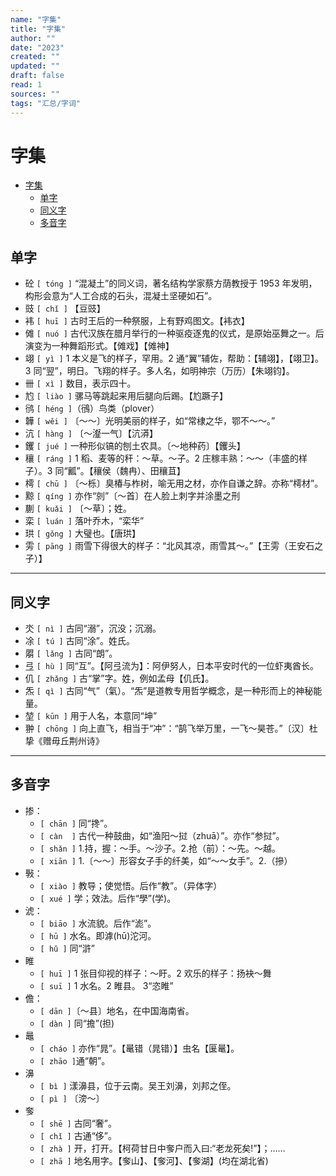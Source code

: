 ```yaml
---
name: "字集"
title: "字集"
author: ""
date: "2023"
created: ""
updated: ""
draft: false
read: 1
sources: ""
tags: "汇总/字词"
---
```


# 字集

- [字集](#字集)
  - [单字](#单字)
  - [同义字](#同义字)
  - [多音字](#多音字)

## 单字

- 砼 `[ tóng ]` “混凝土”的同义词，著名结构学家蔡方荫教授于 1953 年发明，构形会意为“人工合成的石头，混凝土坚硬如石”。
- 豉 `[ chǐ ]` 【豆豉】
- 袆 `[ huī ]` 古时王后的一种祭服，上有野鸡图文。【袆衣】
- 傩 `[ nuó ]` 古代汉族在腊月举行的一种驱疫逐鬼的仪式，是原始巫舞之一。后演变为一种舞蹈形式。【傩戏】【傩神】
- 翊 `[ yì ]` 1 本义是飞的样子，罕用。2 通“翼”辅佐，帮助：【辅翊】，【翊卫】。3 同“翌”，明日。飞翔的样子。多人名，如明神宗（万历）【朱翊钧】。
- 卌 `[ xì ]` 数目，表示四十。
- 尥 `[ liào ]` 骡马等跳起来用后腿向后踢。【尥蹶子】
- 鸻 `[ héng ]`（鴴）鸟类（plover）
- 韡 `[ wěi ]` 〔～～〕光明美丽的样子，如“常棣之华，鄂不～～。”
- 沆 `[ hàng ]` 〔～瀣一气〕【沆漭】
- 钁 `[ jué ]` 一种形似镐的刨土农具。〔～地种药〕【钁头】
- 穰 `[ ráng ]` 1 稻、麦等的秆：～草。～子。2 庄稼丰熟：～～（丰盛的样子）。3 同“瓤”。【穰侯（魏冉）、田穰苴】
- 樗 `[ chū ]` 〔～栎〕臭椿与柞树，喻无用之材，亦作自谦之辞。亦称“樗材”。
- 黥 `[ qíng ]` 亦作“剠”〔～首〕在人脸上刺字并涂墨之刑
- 蒯 `[ kuǎi ]` 〔～草〕；姓。
- 栾 `[ luán ]` 落叶乔木，“栾华”
- 珙 `[ gǒng ]` 大璧也。【唐珙】
- 雱 `[ pāng ]` 雨雪下得很大的样子：“北风其凉，雨雪其～。”【王雱（王安石之子）】

---

## 同义字

- 氼 `[ nì ]` 古同“溺”，沉没；沉溺。
- 凃 `[ tú ]` 古同“涂”。姓氏。
- 朤 `[ lǎng ]` 古同“朗”。
- 弖 `[ hù ]` 同“互”。【阿弖流为】：阿伊努人，日本平安时代的一位虾夷酋长。
- 仉 `[ zhǎng ]` 古“掌”字。姓，例如孟母【仉氏】。
- 炁 `[ qì ]` 古同“气”（氣）。“炁”是道教专用哲学概念，是一种形而上的神秘能量。
- 堃 `[ kūn ]` 用于人名，本意同“坤”
- 翀 `[ chōng ]` 向上直飞，相当于“冲”：“鹄飞举万里，一飞～昊苍。”〔汉〕杜挚《赠毋丘荆州诗》

---

## 多音字

- 掺：
  - `[ chān ]` 同“搀”。
  - `[ càn  ]` 古代一种鼓曲，如“渔阳～挝（zhuā）”。亦作“参挝”。
  - `[ shǎn ]` 1.持，握：～手。～沙子。2.抢（前）：～先。～越。
  - `[ xiān ]` 1.〔～～〕形容女子手的纤美，如“～～女手”。2.（摻）
- 斅：
  - `[ xiào ]` 教导；使觉悟。后作“教”。（异体字）
  - `[ xué ]` 学；效法。后作“學”(学)。
- 淲：
  - `[ biāo ]` 水流貌。后作“滮”。
  - `[ hū ]` 水名。即滹(hū)沱河。
  - `[ hǔ ]` 同“滸”
- 睢
  - `[ huī ]` 1 张目仰视的样子：～盱。2 欢乐的样子：扬袂～舞
  - `[ suī ]` 1 水名。2 睢县。 3“恣睢”
- 儋：
  - `[ dān ]`〔～县〕地名，在中国海南省。
  - `[ dàn ]` 同“擔”(担)
- 鼂
  - `[ cháo ]` 亦作“晁”。【鼌错（晁错）】虫名【匽鼌】。
  - `[ zhāo ]`通“朝”。
- 濞
  - `[ bì ]` 漾濞县，位于云南。吴王刘濞，刘邦之侄。
  - `[ pì ]` 〔滂～〕
-  奓
   -  `[ shē ]` 古同“奢”。
   -  `[ chǐ ]` 古通“侈”。
   -  `[ zhà ]` 开，打开。【柯荷甘日中奓户而入曰:“老龙死矣!”】；……
   -  `[ zhā ]` 地名用字。【奓山】、【奓河】、【奓湖】(均在湖北省)